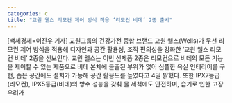 ```yaml
---
categories: c
title: "교원 웰스 리모컨 제어 방식 적용 ‘리모컨 비데’ 2종 출시"
---
```

[백세경제=이진우 기자] 교원그룹의 건강가전 종합 브랜드 교원 웰스(Wells)가 무선 리모컨 제어 방식을 적용해 디자인과 공간 활용성, 조작 편의성을 강화한 ‘교원 웰스 리모컨 비데’ 2종을 선보인다. 교원 웰스는 이번 신제품 2종은 리모컨으로 비데의 모든 기능을 제어할 수 있는 제품으로 비데 본체에 돌출된 부위가 없어 심플한 욕실 인테리어를 구현, 좁은 공간에도 설치가 가능해 공간 활용도를 높였다고 4일 밝혔다. 또한 IPX7등급(리모컨), IPX5등급(비데)의 방수 성능을 갖춰 물 세척에도 안전하며, 습기로 인한 고장 우려가
